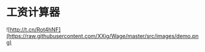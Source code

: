 # 工资计算器
![http://t.cn/Rot4hNF](https://raw.githubusercontent.com/XXig/Wage/master/src/images/demo.png)

